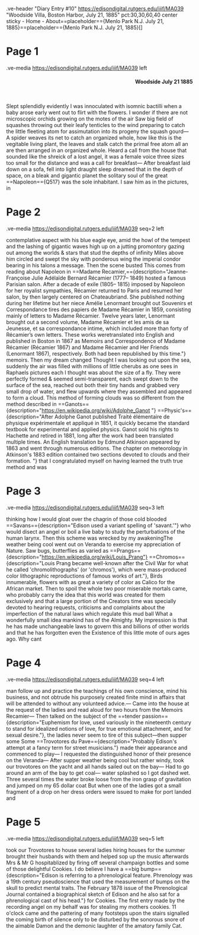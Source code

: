.ve-header "Diary Entry #10" https://edisondigital.rutgers.edu/iiif/MA039 "Woodside Villa, Boston Harbor, July 21, 1885" pct:30,30,60,40 center sticky - Home - About==placeholder=={Menlo Park N.J. July 21, 1885}==placeholder=={Menlo Park N.J. July 21, 1885}[]

# Page 1

.ve-media https://edisondigital.rutgers.edu/iiif/MA039 left

<div style="text-align: right"><h4>Woodside July 21 1885</h4><br></div>

Slept splendidly evidently I was innoculated with isomnic bactilli when a baby arose early went out to flirt with the flowers. I wonder if there are not microscopic orchids growing on the motes of the air Saw big field of squashes throwing out their leafy tenticles to the wind preparing to catch the little fleeting atom for assimutation into its progeny the squash gourd— A spider weaves its net to catch an organized whole, how like this is the vegitable living plant, the leaves and stalk catch the primal free atom all an are then arranged in an organized whole. Heard a call from the house that sounded like the shreick of a lost angel, it was a female voice three sizes too small for the distance and was a call for breakfast— After breakfast laid down on a sofa, fell into light draught sleep dreamed that in the depth of space, on a bleak and gigantic planet the solitary soul of the great ==Napoleon=={Q517} was the sole inhabitant. I saw him as in the pictures, in

# Page 2

.ve-media https://edisondigital.rutgers.edu/iiif/MA039 seq=2 left

contemplative aspect with his blue eagle eye, amid the howl of the tempest and the lashing of gigantic waves high up on a jutting promontory gazing out among the worlds & stars that stud the depths of infinity Miles above him circled and swept the sky with ponderous wing the imperial condor bearing in his talons a message. Then the scene busted This comes from reading about Napoleon in ==Madame Recamier,=={description="Jeanne- Françoise Julie Adélaïde Bernard Récamier (1777– 1849) hosted a famous Parisian salon. After a decade of exile (1805– 1815) imposed by Napoleon for her royalist sympathies, Récamier returned to Paris and resumed her salon, by then largely centered on Chateaubriand. She published nothing during her lifetime but her niece Amélie Lenormant brought out Souvenirs et Correspondance tires des papiers de Madame Récamier in 1859, consisting mainly of letters to Madame Récamier. Twelve years later, Lenormant brought out a second volume, Madame Récamier et les amis de sa Jeunesse, et sa correspondance intime, which included more than forty of Récamier’s own letters. These works weretranslated into English and published in Boston in 1867 as Memoirs and Correspondence of Madame Récamier (Récamier 1867) and Madame Récamier and Her Friends (Lenormant 1867), respectively. Both had been republished by this time."} memoirs. Then my dream changed Thought I was looking out upon the sea, suddenly the air was filled with millions of little cherubs as one sees in Raphaels pictures each I thought was about the size of a fly. They were perfectly formed & seemed semi-transparent, each swept down to the surface of the sea, reached out both their tiny hands and grabbed very small drop of water, and flew upwards where they assembled and appeared to form a cloud. This method of forming clouds was so different from the method described in ==Ganots=={description="https://en.wikipedia.org/wiki/Adolphe_Ganot "} ==Physic's=={description="After Adolphe Ganot published Traité élémentaire de physique expérimentale et appliqué in 1851, it quickly became the standard textbook for experimental and applied physics. Ganot sold his rights to Hachette and retired in 1881, long after the work had been translated multiple times. An English translation by Edmund Atkinson appeared by 1863 and went through numerous editions. The chapter on meteorology in Atkinson's 1883 edition contained two sections devoted to clouds and their formation. "} that I congratulated myself on having learned the truth true method and was

# Page 3

.ve-media https://edisondigital.rutgers.edu/iiif/MA039 seq=3 left

thinking how I would gloat over the chagrin of those cold blooded ==Savans=={description="Edison used a variant spelling of 'savant.'"} who would disect an angel or boil a live baby to study the perturbations of the human larynx. Then this scheme was wrecked by my awakeningThe weather being cool went out on Veranda to exercise my appreciation of Nature. Saw bugs, butterflies as varied as ==Prangs=={description="https://en.wikipedia.org/wiki/Louis_Prang"} ==Chromos=={description="Louis Prang became well-known after the Civil War for what he called 'chromolithographs' (or 'chromos'), which were mass-produced color lithographic reproductions of famous works of art."}, Birds innumerable, flowers with as great a variety of color as Calico for the African market. Then to spoil the whole two poor miserable mortals came, who probably carry the idea that this world was created for them exclusively and that a large portion of the Creators time was specially devoted to hearing requests, criticisms and complaints about the imperfection of the natural laws which regulate this mud ball What a wonderfully small idea mankind has of the Almighty. My impression is that he has made unchangeable laws to govern this and billions of other worlds and that he has forgotten even the Existence of this little mote of ours ages ago. Why cant
    
# Page 4

.ve-media https://edisondigital.rutgers.edu/iiif/MA039 seq=4 left

man follow up and practice the teachings of his own conscience, mind his business, and not obtrude his purposely created finite mind in affairs that will be attended to without any volunteed advice.— Came into the house at the request of the ladies and read aloud for two hours from the Memoirs Recamier— Then talked on the subject of the ==tender passion=={description="Euphemism for love, used variously in the nineteenth century to stand for idealized notions of love, for true emotional attachment, and for sexual desire."}, the ladies never seem to tire of this subject—then supper some Some ==Trovotores du Pave=={description="Probably Edison's attempt at a fancy term for street musicians."} made their appearance and commenced to play— I requested the distinguished honor of their presence on the Veranda— After supper weather being cool but rather windy, took our trovotores on the yacht and all hands sailed out on the bay— Had to go around an arm of the bay to get coal— water splashed so I got dashed wet. Three several times the water broke loose from the iron grasp of gravitation and jumped on my 65 dollar coat But when one of the ladies got a small fragment of a drop on her dress orders were issued to make for port landed and
    
# Page 5

.ve-media https://edisondigital.rutgers.edu/iiif/MA039 seq=5 left

took our Trovotores to house several ladies hiring houses for the summer brought their husbands with them and helped sop up the music afterwards Mrs & Mr G hospitablized by firing off several champaign bottles and some of those delightful Cookies. I do believe I have a ==big bump=={description="Edison is referring to a phrenological feature. Phrenology was a 19th century pseudoscience that used the measurement of bumps on the skull to predict mental traits. The February 1878 issue of the Phrenological Journal contained a biographical sketch of Edison and he also sat for a phrenological cast of his head."} for Cookies. The first entry made by the recording angel on my behalf was for stealing my mothers cookies. 11 o'clock came and the pattering of many footsteps upon the stairs signalled the coming birth of silence only to be disturbed by the sonorous snore of the aimable Damon and the demonic laughter of the amatory family Cat.